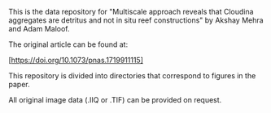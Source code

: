 This is the data repository for "Multiscale approach reveals that Cloudina aggregates are detritus and not in situ reef constructions" by Akshay Mehra and Adam Maloof. 

The original article can be found at:

[https://doi.org/10.1073/pnas.1719911115]

This repository is divided into directories that correspond to figures in the paper.

All original image data (.IIQ or .TIF) can be provided on request. 
